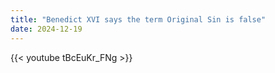 ```yaml
---
title: "Benedict XVI says the term Original Sin is false"
date: 2024-12-19
---
```


{{< youtube tBcEuKr_FNg >}}
